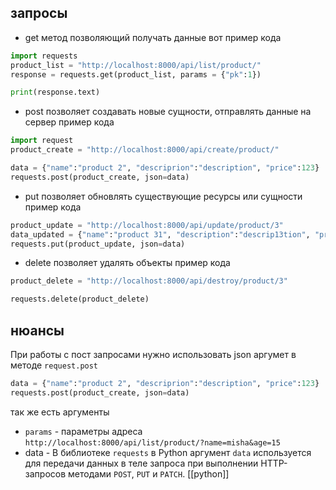 ## запросы
- get метод позволяющий получать данные вот пример кода
```python
import requests
product_list = "http://localhost:8000/api/list/product/"
response = requests.get(product_list, params = {"pk":1})

print(response.text)
```
	
- post позволяет создавать новые сущности, отправлять данные на сервер пример кода
```python
import request
product_create = "http://localhost:8000/api/create/product/"

data = {"name":"product 2", "descriprion":"description", "price":123}
requests.post(product_create, json=data)
```
- put позволяет обновлять существующие ресурсы или сущности  пример кода
```python
product_update = "http://localhost:8000/api/update/product/3"
data_updated = {"name":"product 31", "description":"descrip13tion", "price":112323}
requests.put(product_update, json=data)

```
- delete позволяет удалять объекты пример кода
```python 
product_delete = "http://localhost:8000/api/destroy/product/3"

requests.delete(product_delete)
```
## нюансы
При работы с пост запросами нужно использовать json аргумет в методе  `request.post`
```python
data = {"name":"product 2", "descriprion":"description", "price":123}
requests.post(product_create, json=data)
```
так же есть аргументы 
- `params` - параметры адреса  
`http://localhost:8000/api/list/product/?name=misha&age=15`
- data - В библиотеке `requests` в Python аргумент `data` используется для передачи данных в теле запроса при выполнении HTTP-запросов методами `POST`, `PUT` и `PATCH`.
[[python]]